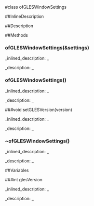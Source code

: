 #class ofGLESWindowSettings


<!--
_visible: True_
_advanced: False_
_istemplated: False_
_extends: ofWindowSettings_
-->

##InlineDescription






##Description





##Methods



### ofGLESWindowSettings(&settings)

<!--
_syntax: ofGLESWindowSettings(&settings)_
_name: ofGLESWindowSettings_
_returns: _
_returns_description: _
_parameters: const ofWindowSettings &settings_
_access: public_
_version_started: 0.9.0_
_version_deprecated: _
_summary: _
_constant: False_
_static: False_
_visible: True_
_advanced: False_
-->

_inlined_description: _







_description: _







<!----------------------------------------------------------------------------->

### ofGLESWindowSettings()

<!--
_syntax: ofGLESWindowSettings()_
_name: ofGLESWindowSettings_
_returns: _
_returns_description: _
_parameters: _
_access: public_
_version_started: 0.9.0_
_version_deprecated: _
_summary: _
_constant: False_
_static: False_
_visible: True_
_advanced: False_
-->

_inlined_description: _







_description: _







<!----------------------------------------------------------------------------->

###void setGLESVersion(version)

<!--
_syntax: setGLESVersion(version)_
_name: setGLESVersion_
_returns: void_
_returns_description: _
_parameters: int version_
_access: public_
_version_started: 0.9.0_
_version_deprecated: _
_summary: _
_constant: False_
_static: False_
_visible: True_
_advanced: False_
-->

_inlined_description: _







_description: _







<!----------------------------------------------------------------------------->

### ~ofGLESWindowSettings()

<!--
_syntax: ~ofGLESWindowSettings()_
_name: ~ofGLESWindowSettings_
_returns: _
_returns_description: _
_parameters: _
_access: public_
_version_started: 0.9.0_
_version_deprecated: _
_summary: _
_constant: False_
_static: False_
_visible: True_
_advanced: False_
-->

_inlined_description: _







_description: _







<!----------------------------------------------------------------------------->

##Variables



###int glesVersion

<!--
_name: glesVersion_
_type: int_
_access: public_
_version_started: 0.9.0_
_version_deprecated: _
_summary: _
_visible: True_
_constant: False_
_advanced: False_
-->

_inlined_description: _







_description: _







<!----------------------------------------------------------------------------->


